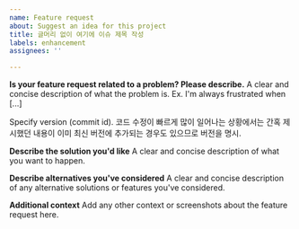 ```yaml
---
name: Feature request
about: Suggest an idea for this project
title: 글머리 없이 여기에 이슈 제목 작성
labels: enhancement
assignees: ''

---
```


**Is your feature request related to a problem? Please describe.**
A clear and concise description of what the problem is. Ex. I'm always frustrated when [...]

Specify version (commit id).
코드 수정이 빠르게 많이 일어나는 상황에서는 간혹 제시했던 내용이 이미 최신 버전에 추가되는 경우도 있으므로 버전을 명시.

**Describe the solution you'd like**
A clear and concise description of what you want to happen.

**Describe alternatives you've considered**
A clear and concise description of any alternative solutions or features you've considered.

**Additional context**
Add any other context or screenshots about the feature request here.
